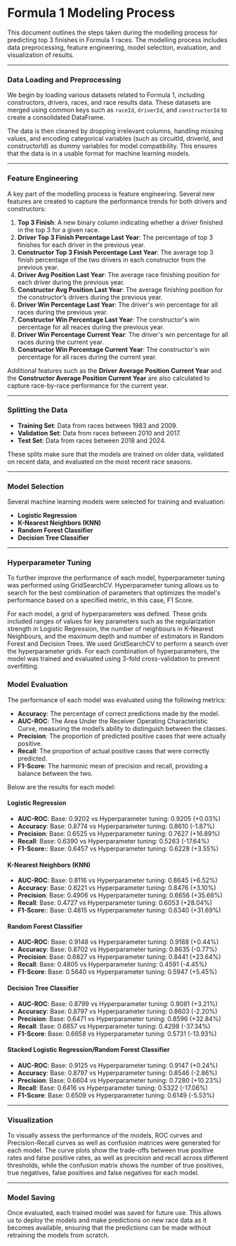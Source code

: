 # Formula 1 Modeling Process

This document outlines the steps taken during the modelling process for predicting top 3 finishes in Formula 1 races. The modelling process includes data preprocessing, feature engineering, model selection, evaluation, and visualization of results.

---

### Data Loading and Preprocessing

We begin by loading various datasets related to Formula 1, including constructors, drivers, races, and race results data. These datasets are merged using common keys such as `raceId`, `driverId`, and `constructorId` to create a consolidated DataFrame. 

The data is then cleaned by dropping irrelevant columns, handling missing values, and encoding categorical variables (such as circuitId, driverId, and constructorId) as dummy variables for model compatibility. This ensures that the data is in a usable format for machine learning models.

---

### Feature Engineering

A key part of the modelling process is feature engineering. Several new features are created to capture the performance trends for both drivers and constructors:

1. **Top 3 Finish**: A new binary column indicating whether a driver finished in the top 3 for a given race.
2. **Driver Top 3 Finish Percentage Last Year**: The percentage of top 3 finishes for each driver in the previous year.
3. **Constructor Top 3 Finish Percentage Last Year**: The average top 3 finish percentage of the two drivers in each constructor from the previous year.
4. **Driver Avg Position Last Year**: The average race finishing position for each driver during the previous year.
5. **Constructor Avg Position Last Year**: The average finishing position for the constructor’s drivers during the previous year.
6. **Driver Win Percentage Last Year**: The driver's win percentage for all races during the previous year.
7. **Constructor Win Percentage Last Year**: The constructor's win percentage for all reaces during the previous year.
8. **Driver Win Percentage Current Year**: The driver's win percentage for all races during the current year.
9. **Constructor Win Percentage Current Year**: The constructor's win percentage for all races during the current year.

Additional features such as the **Driver Average Position Current Year** and the **Constructor Average Position Current Year** are also calculated to capture race-by-race performance for the current year.

---

### Splitting the Data

- **Training Set**: Data from races between 1983 and 2009.
- **Validation Set**: Data from races between 2010 and 2017.
- **Test Set**: Data from races between 2018 and 2024.

These splits make sure that the models are trained on older data, validated on recent data, and evaluated on the most recent race seasons.

---

### Model Selection

Several machine learning models were selected for training and evaluation:

- **Logistic Regression**
- **K-Nearest Neighbors (KNN)**
- **Random Forest Classifier**
- **Decision Tree Classifier**

---

### Hyperparameter Tuning
To further improve the performance of each model, hyperparameter tuning was performed using GridSearchCV. Hyperparameter tuning allows us to search for the best combination of parameters that optimizes the model's performance based on a specified metric, in this case, F1 Score.

For each model, a grid of hyperparameters was defined. These grids included ranges of values for key parameters such as the regularization strength in Logistic Regression, the number of neighbours in K-Nearest Neighbours, and the maximum depth and number of estimators in Random Forest and Decision Trees. We used GridSearchCV to perform a search over the hyperparameter grids. For each combination of hyperparameters, the model was trained and evaluated using 3-fold cross-validation to prevent overfitting.

### Model Evaluation

The performance of each model was evaluated using the following metrics:

- **Accuracy**: The percentage of correct predictions made by the model.
- **AUC-ROC**: The Area Under the Receiver Operating Characteristic Curve, measuring the model’s ability to distinguish between the classes.
- **Precision**: The proportion of predicted positive cases that were actually positive.
- **Recall**: The proportion of actual positive cases that were correctly predicted.
- **F1-Score**: The harmonic mean of precision and recall, providing a balance between the two.

Below are the results for each model:

#### Logistic Regression
- **AUC-ROC**: Base: 0.9202 vs Hyperparameter tuning: 0.9205 (+0.03%)
- **Accuracy**: Base: 0.8774 vs Hyperparameter tuning: 0.8610 (-1.87%)
- **Precision**: Base: 0.6525 vs Hyperparameter tuning: 0.7627 (+16.89%)
- **Recall**: Base: 0.6390 vs Hyperparameter tuning: 0.5263 (-17.64%)
- **F1-Score:**: Base: 0.6457 vs Hyperparameter tuning: 0.6228 (+3.55%)
#### K-Nearest Neighbors (KNN)
- **AUC-ROC**: Base: 0.8116 vs Hyperparameter tuning: 0.8645 (+6.52%)
- **Accuracy**: Base: 0.8221 vs Hyperparameter tuning: 0.8476 (+3.10%)
- **Precision**: Base: 0.4906 vs Hyperparameter tuning: 0.6656 (+35.66%)
- **Recall**: Base: 0.4727 vs Hyperparameter tuning: 0.6053 (+28.04%)
- **F1-Score:**: Base: 0.4815 vs Hyperparameter tuning: 0.6340 (+31.69%)
#### Random Forest Classifier
- **AUC-ROC**: Base: 0.9148 vs Hyperparameter tuning: 0.9188 (+0.44%)
- **Accuracy**: Base: 0.8702 vs Hyperparameter tuning: 0.8635 (-0.77%)
- **Precision**: Base: 0.6827 vs Hyperparameter tuning: 0.8441 (+23.64%)
- **Recall**: Base: 0.4805 vs Hyperparameter tuning: 0.4591 (-4.45%)
- **F1-Score**: Base: 0.5640 vs Hyperparameter tuning: 0.5947 (+5.45%)
#### Decision Tree Classifier
- **AUC-ROC**: Base: 0.8799 vs Hyperparameter tuning: 0.9081 (+3.21%)
- **Accuracy**: Base: 0.8797 vs Hyperparameter tuning: 0.8603 (-2.20%)
- **Precision**: Base: 0.6471 vs Hyperparameter tuning: 0.8596 (+32.84%)
- **Recall**: Base: 0.6857 vs Hyperparameter tuning: 0.4298 (-37.34%)
- **F1-Score**: Base: 0.6658 vs Hyperparameter tuning: 0.5731 (-13.93%)
#### Stacked Logistic Regression/Random Forest Classifier
- **AUC-ROC**: Base: 0.9125 vs Hyperparameter tuning: 0.9147 (+0.24%)
- **Accuracy**: Base: 0.8797 vs Hyperparameter tuning: 0.8546 (-2.86%)
- **Precision**: Base: 0.6604 vs Hyperparameter tuning: 0.7280 (+10.23%)
- **Recall**: Base: 0.6416 vs Hyperparameter tuning: 0.5322 (-17.06%)
- **F1-Score**: Base: 0.6509 vs Hyperparameter tuning: 0.6149 (-5.53%)

---

### Visualization

To visually assess the performance of the models, ROC curves and Precision-Recall curves as well as confusion matrices were generated for each model. The curve plots show the trade-offs between true positive rates and false positive rates, as well as precision and recall across different thresholds, while the confusion matrix shows the number of true positives, true negatives, false positives and false negatives for each model.

---

### Model Saving

Once evaluated, each trained model was saved for future use. This allows us to deploy the models and make predictions on new race data as it becomes available, ensuring that the predictions can be made without retraining the models from scratch.
